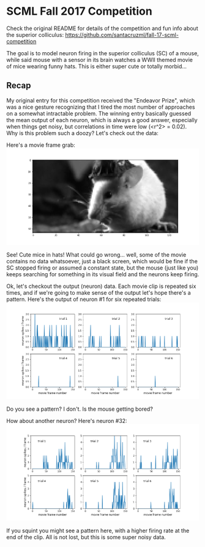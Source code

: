 


# SCML Fall 2017 Competition 
Check the original README for details of the competition and fun info about the superior colliculus: https://github.com/santacruzml/fall-17-scml-competition

The goal is to model neuron firing in the superior colliculus (SC) of a mouse, while said mouse with a sensor in its brain watches a WWII themed movie of mice wearing funny hats. This is either super cute or totally morbid...

## Recap
My original entry for this competition received the "Endeavor Prize", which was a nice gesture recognizing that I tired the most number of approaches on a somewhat intractable problem. The winning entry basically guessed the mean output of each neuron, which is always a good answer, especially when things get noisy, but correlations in time were low (<r^2> = 0.02).  Why is this problem such a doozy? Let's check out the data:

Here's a movie frame grab:
![movie frame grab](intro_images/movie_frame.png)

See! Cute mice in hats! What could go wrong...  well, some of the movie contains no data whatsoever, just a black screen, which would be fine if the SC stopped firing or assumed a constant state, but the mouse (just like you) keeps searching for something in its visual field and the neurons keep firing.

Ok, let's checkout the output (neuron) data. Each movie clip is repeated six times, and if we're going to make sense of the output let's hope there's a pattern.  Here's the output of neuron #1 for six repeated trials:
![neuron #1 output](intro_images/neuron0.png)

Do you see a pattern? I don't. Is the mouse getting bored?

How about another neuron? Here's neuron #32:
![neuron #32 output](intro_images/neuron31.png)

If you squint you might see a pattern here, with a higher firing rate at the end of the clip. All is not lost, but this is some super noisy data. 






